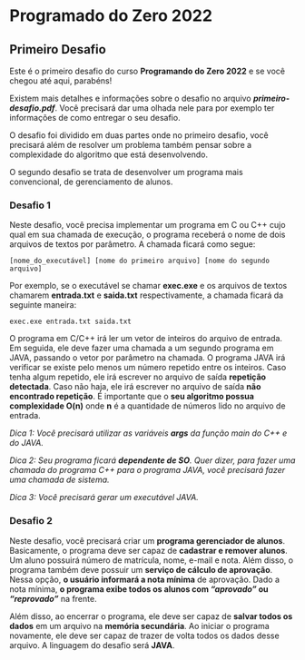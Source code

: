 # Programado do Zero 2022
## Primeiro Desafio

Este é o primeiro desafio do curso **Programando do Zero 2022** e se você chegou até aqui, parabéns!

Existem mais detalhes e informações sobre o desafio no arquivo ***primeiro-desafio.pdf***. Você precisará dar uma olhada nele para por exemplo ter informações de como entregar o seu desafio.

O desafio foi dividido em duas partes onde no primeiro desafio, você precisará além de resolver um problema também pensar sobre a complexidade do algoritmo que está desenvolvendo.

O segundo desafio se trata de desenvolver um programa mais convencional, de gerenciamento de alunos.

### Desafio 1

Neste desafio, você precisa implementar um programa em C ou C++ cujo qual em sua chamada de execução, o programa receberá o nome de dois arquivos de textos por parâmetro. A chamada ficará como segue:

```
[nome_do_executável] [nome do primeiro arquivo] [nome do segundo arquivo]
```

Por exemplo, se o executável se chamar **exec.exe** e os arquivos de textos chamarem **entrada.txt** e **saida.txt** respectivamente, a chamada ficará da seguinte maneira:

```
exec.exe entrada.txt saida.txt
```

O programa em C/C++ irá ler um vetor de inteiros do arquivo de entrada. Em seguida, ele deve fazer uma chamada a um segundo programa em JAVA, passando o vetor por parâmetro na chamada. O programa JAVA irá verificar se existe pelo menos um número repetido entre os inteiros. Caso tenha algum repetido, ele irá escrever no arquivo de saída **repetição detectada**. Caso não haja, ele irá escrever no arquivo de saída **não encontrado repetição**. É importante que o **seu algoritmo possua complexidade O(n)** onde **n** é a quantidade de números lido no arquivo de entrada.

*Dica 1: Você precisará utilizar as variáveis ***args*** da função main do C++ e do JAVA.*

*Dica 2: Seu programa ficará ***dependente de SO***. Quer dizer, para fazer uma chamada do programa C++ para o programa JAVA, você precisará fazer uma chamada de sistema.*

*Dica 3: Você precisará gerar um executável JAVA.*

### Desafio 2

Neste desafio, você precisará criar um **programa gerenciador de alunos**. Basicamente, o programa deve ser capaz de **cadastrar e remover alunos**. Um aluno possuirá número de matrícula, nome, e-mail e nota. Além disso, o programa também deve possuir um **serviço de cálculo de aprovação**. Nessa opção, **o usuário informará a nota mínima** de aprovação. Dado a nota mínima, **o programa exibe todos os alunos com *“aprovado”* ou *“reprovado”*** na frente.

Além disso, ao encerrar o programa, ele deve ser capaz de **salvar todos os dados** em um arquivo na **memória secundária**. Ao iniciar o programa novamente, ele deve ser capaz de trazer de volta todos os dados desse arquivo. A linguagem do desafio será **JAVA**.
